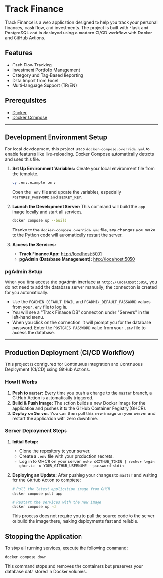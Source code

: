 # Track Finance

Track Finance is a web application designed to help you track your personal finances, cash flow, and investments. The project is built with Flask and PostgreSQL and is deployed using a modern CI/CD workflow with Docker and GitHub Actions.

## Features

- Cash Flow Tracking
- Investment Portfolio Management
- Category and Tag-Based Reporting
- Data Import from Excel
- Multi-language Support (TR/EN)

## Prerequisites

- [Docker](https://www.docker.com/get-started)
- [Docker Compose](https://docs.docker.com/compose/install/)

---

## Development Environment Setup

For local development, this project uses `docker-compose.override.yml` to enable features like live-reloading. Docker Compose automatically detects and uses this file.

1.  **Set Up Environment Variables:**
    Create your local environment file from the template.
    ```bash
    cp .env.example .env
    ```
    Open the `.env` file and update the variables, especially `POSTGRES_PASSWORD` and `SECRET_KEY`.

2.  **Launch the Development Server:**
    This command will build the `app` image locally and start all services.
    ```bash
    docker compose up --build
    ```
    Thanks to the `docker-compose.override.yml` file, any changes you make to the Python code will automatically restart the server.

3.  **Access the Services:**
    - **Track Finance App:** [http://localhost:5001](http://localhost:5001)
    - **pgAdmin (Database Management):** [http://localhost:5050](http://localhost:5050)

### pgAdmin Setup

When you first access the pgAdmin interface at `http://localhost:5050`, you do not need to add the database server manually; the connection is created for you automatically.

-   Use the `PGADMIN_DEFAULT_EMAIL` and `PGADMIN_DEFAULT_PASSWORD` values from your `.env` file to log in.
-   You will see a "Track Finance DB" connection under "Servers" in the left-hand menu.
-   When you click on the connection, it will prompt you for the database password. Enter the `POSTGRES_PASSWORD` value from your `.env` file to access the database.

---

## Production Deployment (CI/CD Workflow)

This project is configured for Continuous Integration and Continuous Deployment (CI/CD) using GitHub Actions.

### How It Works

1.  **Push to `master`:** Every time you push a change to the `master` branch, a GitHub Action is automatically triggered.
2.  **Build & Push Image:** The action builds a new Docker image for the application and pushes it to the GitHub Container Registry (GHCR).
3.  **Deploy on Server:** You can then pull this new image on your server and restart the application with zero downtime.

### Server Deployment Steps

1.  **Initial Setup:**
    - Clone the repository to your server.
    - Create a `.env` file with your production secrets.
    - Log in to GHCR on your server: `echo $GITHUB_TOKEN | docker login ghcr.io -u YOUR_GITHUB_USERNAME --password-stdin`

2.  **Deploying an Update:**
    After pushing your changes to `master` and waiting for the GitHub Action to complete:
    ```bash
    # Pull the latest application image from GHCR
    docker compose pull app

    # Restart the services with the new image
    docker compose up -d
    ```
    This process does not require you to pull the source code to the server or build the image there, making deployments fast and reliable.

## Stopping the Application

To stop all running services, execute the following command:
```bash
docker compose down
```
This command stops and removes the containers but preserves your database data stored in Docker volumes.